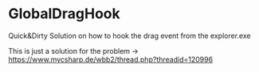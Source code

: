 # GlobalDragHook
Quick&amp;Dirty Solution on how to hook the drag event from the explorer.exe

This is just a solution for the problem -> https://www.mycsharp.de/wbb2/thread.php?threadid=120996
